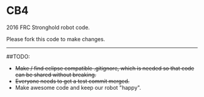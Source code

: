 # CB4
2016 FRC Stronghold robot code. 

Please fork this code to make changes.

***

##TODO:
- ~~Make / find eclipse compatible .gitignore, which is needed so that code can be shared without breaking.~~
- ~~Everyone needs to get a test commit merged.~~
- Make awesome code and keep our robot "happy".
